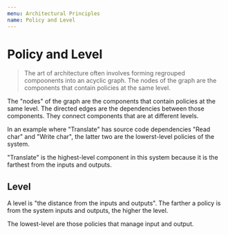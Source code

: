 ```yaml
---
menu: Architectural Principles
name: Policy and Level
---
```


# Policy and Level

> The art of architecture often involves forming regrouped compoonents into an acyclic graph. The nodes of the graph are the components that contain policies at the same level.

The "nodes" of the graph are the components that contain policies at the same level. The directed edges are the dependencies between those components. They connect components that are at different levels.

In an example where "Translate" has source code dependencies "Read char" and "Write char", the latter two are the lowerst-level policies of the system.

"Translate" is the highest-level component in this system because it is the farthest from the inputs and outputs.

## Level

A level is "the distance from the inputs and outputs".
The farther a policy is from the system inputs and outputs, the higher the level.

The lowest-level are those policies that manage input and output.
